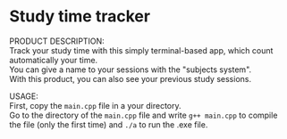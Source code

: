 # Study time tracker

PRODUCT DESCRIPTION: \
Track your study time with this simply terminal-based app, which count automatically your time. \
You can give a name to your sessions with the "subjects system". \
With this product, you can also see your previous study sessions.

USAGE: \
First, copy the `main.cpp` file in a your directory. \
Go to the directory of the `main.cpp` file and write `g++ main.cpp` to compile the file (only the first time) and `./a` to run the .exe file.
